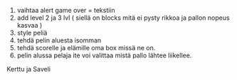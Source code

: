 1. vaihtaa alert  game over =  tekstiin 
2. add level 2 ja 3 lvl ( siellä on blocks mitä ei pysty rikkoa ja pallon nopeus kasvaa ) 
3. style peliä
4. tehdä pelin aluesta isomman
5. tehdä scorelle ja elämille oma box missä ne on.
6. pelin alussa pelaja ite voi valittaa mistä pallo lähtee liikellee.

Kerttu ja Saveli

